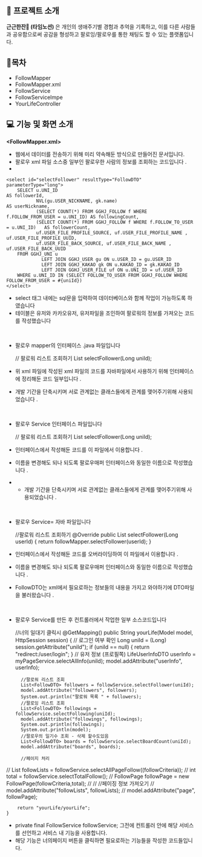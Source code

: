 
## 📁 프로젝트 소개
<Strong>**근근한잔💪 (타임노션)** </Strong>은 개인의 생애주기별 경험과 추억을 기록하고, 이를 다른 사람들과 공유함으로써 공감을 형성하고 팔로잉/팔로우를 통한 채팅도 할 수 있는 플랫폼입니다. 

## 📖목차
- FollowMapper
- FollowMapper.xml 
- FollowService
- FollowServiceImpe
- YourLifeController


## 💻 기능 및 화면 소개

**<FollowMapper.xml>**<br>

- 웹에서 데이터를 전송하기 위해 미리 약속해둔 방식으로 만들어진 문서입니다.
- 팔로우 xml 파일 소스중 일부인 팔로우한 사람의 정보를 조회하는 코드입니다 .
- 
 <!-- 나를 팔로우한 사람의 정보 조회 ; 팔로워 -->
    <select id="selectFollower" resultType="FollowDTO" parameterType="long">
        SELECT u.UNI_ID                                                                 AS followerId,
               NVL(gu.USER_NICKNAME, gk.name)                                           AS userNickname,
               (SELECT COUNT(*) FROM GGHJ_FOLLOW f WHERE f.FOLLOW_FROM_USER = u.UNI_ID) AS followingCount,
               (SELECT COUNT(*) FROM GGHJ_FOLLOW f WHERE f.FOLLOW_TO_USER = u.UNI_ID)   AS followerCount,
               uf.USER_FILE_PROFILE_SOURCE, uf.USER_FILE_PROFILE_NAME , uf.USER_FILE_PROFILE_UUID,
               uf.USER_FILE_BACK_SOURCE, uf.USER_FILE_BACK_NAME , uf.USER_FILE_BACK_UUID
        FROM GGHJ_UNI u
                 LEFT JOIN GGHJ_USER gu ON u.USER_ID = gu.USER_ID
                 LEFT JOIN GGHJ_KAKAO gk ON u.KAKAO_ID = gk.KAKAO_ID
                 LEFT JOIN GGHJ_USER_FILE uf ON u.UNI_ID = uf.USER_ID
        WHERE u.UNI_ID IN (SELECT FOLLOW_TO_USER FROM GGHJ_FOLLOW WHERE FOLLOW_FROM_USER = #{uniId})
    </select>

- select 태그 내에는 sql문을 입력하여 데이터베이스와 함께 작업이 가능하도록 하였습니다
- 테이블은 유저와 카카오유저, 유저파일을 조인하여 팔로워의 정보를 가져오는 코드를 작성했습니다 

**<FollowMapper>**<br>

- 팔로우 mapper의 인터페이스 .java 파일입니다

    //    팔로워 리스트 조회하기
    List<FollowDTO> selectFollower(Long uniId);

- 위 xml 파일에 작성된 xml 파일의 코드를 자바파일에서 사용하기 위해 인터페이스에 정리해둔 코드 일부입니다 .
- 개발 기간을 단축시키며 서로 관계없는 클래스들에게 관계를 맺어주기위해 사용되었습니다 .
  


**<FollowService>**<br>

- 팔로우 Service 인터페이스 파일입니다

    //    팔로워 리스트 조회하기
    List<FollowDTO> selectFollower(Long uniId);

- 인터페이스에서 작성해둔 코드를 이 파일에서 이용합니다 .
- 이름을 변경해도 되나 되도록 팔로우매퍼 인터페이스와 동일한 이름으로 작성했습니다 .
- - 개발 기간을 단축시키며 서로 관계없는 클래스들에게 관계를 맺어주기위해 사용되었습니다 .


**<FollowServiceImpe>**<br>

- 팔로우 Service= 자바 파일입니다

    //팔로워 리스트 조회하기
    @Override
    public List<FollowDTO> selectFollower(Long userId) {
        return followMapper.selectFollower(userId);
    }

- 인터페이스에서 작성해둔 코드를 오버라이딩하여 이 파일에서 이용합니다 .
- 이름을 변경해도 되나 되도록 팔로우매퍼 인터페이스와 동일한 이름으로 작성했습니다 .
- FollowDTO는 xml에서 필요로하는 정보들의 내용을 가지고 와야하기에 DTO파일을 불러왔습니다 .


 **<YourLifeController>**<br>

- 팔로우 Service를 만든 후 컨트롤러에서 작업한 일부 소스코드입니다 

    //너의 일대기 클릭시
    @GetMapping()
    public String yourLife(Model model, HttpSession session) {
        // 로그인 여부 확인
        Long uniId = (Long) session.getAttribute("uniId");
        if (uniId == null) {
            return "redirect:/user/login";
        }
        // 유저 정보 (프로필쪽)
        LifeUserInfoDTO userInfo = myPageService.selectAllInfo(uniId);
        model.addAttribute("userInfo", userInfo);

        //팔로워 리스트 조회
        List<FollowDTO> followers = followService.selectFollower(uniId);
        model.addAttribute("followers", followers);
        System.out.println("팔로워 목록 " + followers);
        //팔로잉 리스트 조회
        List<FollowDTO> followings = followService.selectFollowing(uniId);
        model.addAttribute("followings", followings);
        System.out.println(followings);
        System.out.println(model);
        //팔로우의 일기수 조회 - 삭제 할수도있음
        List<FollowDTO> boards = followService.selectBoardCount(uniId);
        model.addAttribute("boards", boards);

        //페이지 처리
//        List<FollowDTO> followLists = followService.selectAllPageFollow((followCriteria));
//        int total = followService.selectTotalFollow();
//        FollowPage followPage = new FollowPage(followCriteria,total);
//
//        //페이징 정보 가져오기
//        model.addAttribute("followLists", followLists);
//        model.addAttribute("page", followPage);


        return "yourLife/yourLife";
    }

- private final FollowService followService; 그전에 컨트롤러 안에 해당 서비스를 선언하고 서비스 내 기능을 사용합니다.
- 해당 기능은 너의페이지 버튼을 클릭하면 필요로하는 기능들을 작성한 코드들입니다.


